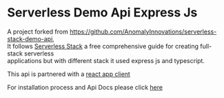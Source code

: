 # Serverless Demo Api Express Js

A project forked from https://github.com/AnomalyInnovations/serverless-stack-demo-api,   
It follows 
[Serverless Stack](https://serverless-stack.com) a free comprehensive guide for creating 
full-stack serverless   
applications but with different stack it used express js and typescript. 

This api is partnered with a [react app client](https://github.com/MangaSeed/serverless-demo-client-redux-materialui) 

For installation process and Api Docs please click [here](https://github.com/MangaSeed/serverless-demo-api-expressjs/wiki)